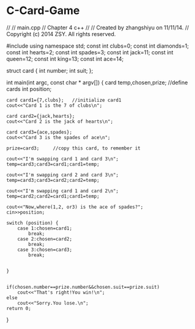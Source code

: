 C-Card-Game
===========
//
//  main.cpp
//  Chapter 4 c++
//
//  Created by zhangshiyu on 11/11/14.
//  Copyright (c) 2014 ZSY. All rights reserved.


#include <iostream>
using namespace std;
const int clubs=0;
const int diamonds=1;
const int hearts=2;
const int spades=3;
const int jack=11;
const int queen=12;
const int king=13;
const int ace=14;


struct card
{
    int number;
    int suit;
};


int main(int argc, const char * argv[]) {
    card temp,chosen,prize;   //define cards
    int position;
    
    card card1={7,clubs};   //initialize card1
    cout<<"Card 1 is the 7 of clubs\n";
    
    card card2={jack,hearts};
    cout<<"Card 2 is the jack of hearts\n";
    
    card card3={ace,spades};
    cout<<"Card 3 is the spades of ace\n";
    
    prize=card3;     //copy this card, to remember it
    
    cout<<"I'm swapping card 1 and card 3\n";
    temp=card3;card3=card1;card1=temp;
    
    cout<<"I'm swapping card 2 and card 3\n";
    temp=card3;card3=card2;card2=temp;
    
    cout<<"I'm swapping card 1 and card 2\n";
    temp=card2;card2=card1;card1=temp;
    
    cout<<"Now,where(1,2, or3) is the ace of spades?";
    cin>>position;
    
    switch (position) {
        case 1:chosen=card1;
            break;
        case 2:chosen=card2;
            break;
        case 3:chosen=card3;
            break;
            
        
    }
    
    
    if(chosen.number==prize.number&&chosen.suit==prize.suit)
        cout<<"That's right!You win!\n";
    else
        cout<<"Sorry.You lose.\n";
    return 0;
}
